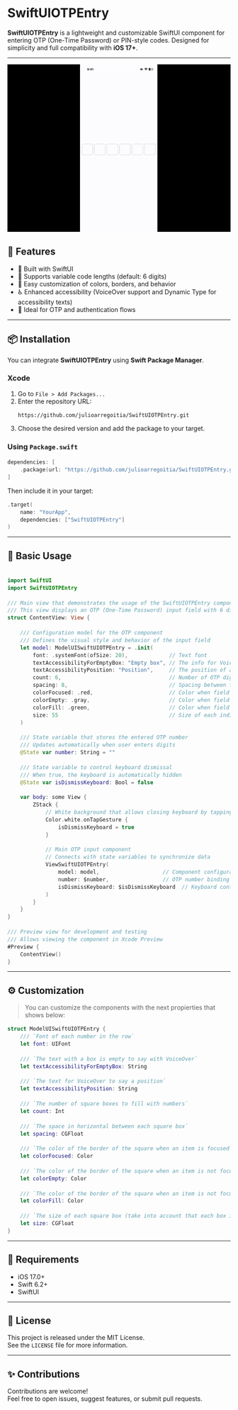 # SwiftUIOTPEntry

**SwiftUIOTPEntry** is a lightweight and customizable SwiftUI component for entering OTP (One-Time Password) or PIN-style codes. Designed for simplicity and full compatibility with **iOS 17+**.

---

![SwiftOTPEntry Demo](Assets/PreviewShow.gif)

## 🚀 Features

- 📱 Built with SwiftUI
- 🔢 Supports variable code lengths (default: 6 digits)
- 🎨 Easy customization of colors, borders, and behavior
- ♿️ Enhanced accessibility (VoiceOver support and Dynamic Type for accessibility texts)
- 🔐 Ideal for OTP and authentication flows

---

## 📦 Installation

You can integrate **SwiftUIOTPEntry** using **Swift Package Manager**.

### Xcode

1. Go to `File > Add Packages...`
2. Enter the repository URL:
   ```
   https://github.com/julioarregoitia/SwiftUIOTPEntry.git
   ```
3. Choose the desired version and add the package to your target.

### Using `Package.swift`

```swift
dependencies: [
    .package(url: "https://github.com/julioarregoitia/SwiftUIOTPEntry.git", from: "1.0.0")
]
```

Then include it in your target:

```swift
.target(
    name: "YourApp",
    dependencies: ["SwiftUIOTPEntry"]
)
```

---

## 🧪 Basic Usage

```swift

import SwiftUI
import SwiftUIOTPEntry

/// Main view that demonstrates the usage of the SwiftUIOTPEntry component
/// This view displays an OTP (One-Time Password) input field with 6 digits
struct ContentView: View {
    
    /// Configuration model for the OTP component
    /// Defines the visual style and behavior of the input field
    let model: ModelUISwiftUIOTPEntry = .init(
        font: .systemFont(ofSize: 20),             // Text font
        textAccessibilityForEmptyBox: "Empty box", // The info for VoiceOver when a box is empty
        textAccessibilityPosition: "Position",     // The position of a box for VoiceOver
        count: 6,                                  // Number of OTP digits
        spacing: 8,                                // Spacing between fields
        colorFocused: .red,                        // Color when field is focused
        colorEmpty: .gray,                         // Color when field is empty
        colorFill: .green,                         // Color when field has content
        size: 55                                   // Size of each individual field
    )
        
    /// State variable that stores the entered OTP number
    /// Updates automatically when user enters digits
    @State var number: String = ""
    
    /// State variable to control keyboard dismissal
    /// When true, the keyboard is automatically hidden
    @State var isDismissKeyboard: Bool = false
    
    var body: some View {
        ZStack {
            // White background that allows closing keyboard by tapping outside the field
            Color.white.onTapGesture {
                isDismissKeyboard = true
            }
            
            // Main OTP input component
            // Connects with state variables to synchronize data
            ViewSwiftUIOTPEntry(
                model: model,                    // Component configuration
                number: $number,                 // OTP number binding
                isDismissKeyboard: $isDismissKeyboard  // Keyboard control binding
            )
        }
    }
}

/// Preview view for development and testing
/// Allows viewing the component in Xcode Preview
#Preview {
    ContentView()
}
```

---

## ⚙️ Customization

> You can customize the components with the next propierties that shows below:

```swift
struct ModelUISwiftUIOTPEntry {
    /// `Font of each number in the row`
    let font: UIFont
    
    /// `The text with a box is empty to say with VoiceOver`
    let textAccessibilityForEmptyBox: String
    
    /// `The text for VoiceOver to say a position`
    let textAccessibilityPosition: String

    /// `The number of square boxes to fill with numbers`
    let count: Int
    
    /// `The space in horizontal between each square box`
    let spacing: CGFloat
    
    /// `The color of the border of the square when an item is focused`
    let colorFocused: Color
    
    /// `The color of the border of the square when an item is not focused and also NOT filled with a number`
    let colorEmpty: Color

    /// `The color of the border of the square when an item is not focused and also IS filled with a number`
    let colorFill: Color
    
    /// `The size of each square box (take into account that each box is a square)`
    let size: CGFloat
}
```

---

## 📱 Requirements

- iOS 17.0+
- Swift 6.2+
- SwiftUI

---

## 📄 License

This project is released under the MIT License.  
See the `LICENSE` file for more information.

---

## ✨ Contributions

Contributions are welcome!  
Feel free to open issues, suggest features, or submit pull requests.
